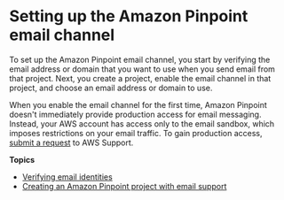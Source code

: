 # Setting up the Amazon Pinpoint email channel<a name="channels-email-setup"></a>

To set up the Amazon Pinpoint email channel, you start by verifying the email address or domain that you want to use when you send email from that project\. Next, you create a project, enable the email channel in that project, and choose an email address or domain to use\.

When you enable the email channel for the first time, Amazon Pinpoint doesn't immediately provide production access for email messaging\. Instead, your AWS account has access only to the email sandbox, which imposes restrictions on your email traffic\. To gain production access, [submit a request](channels-email-setup-production-access.md) to AWS Support\.

**Topics**
+ [Verifying email identities](channels-email-manage-verify.md)
+ [Creating an Amazon Pinpoint project with email support](channels-email-setup-create.md)